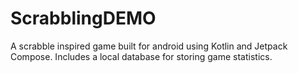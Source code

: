 # ScrabblingDEMO
A scrabble inspired game built for android using Kotlin and Jetpack Compose. Includes a local database for storing game statistics.
